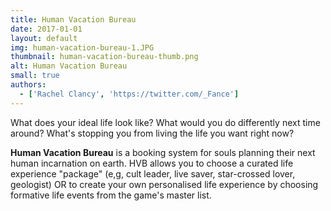 ```yaml
---
title: Human Vacation Bureau
date: 2017-01-01
layout: default
img: human-vacation-bureau-1.JPG
thumbnail: human-vacation-bureau-thumb.png
alt: Human Vacation Bureau
small: true
authors:
  - ['Rachel Clancy', 'https://twitter.com/_Fance']
---
```

What does your ideal life look like? What would you do differently next time around? What's stopping you from living the life you want right now?

<b>Human Vacation Bureau</b> is a booking system for souls planning their next human incarnation on earth. HVB allows you to choose a curated life experience "package" (e,g, cult leader, live saver, star-crossed lover, geologist) OR to create your own personalised life experience by choosing formative life events from the game's master list.
